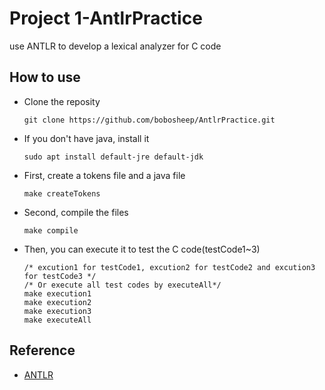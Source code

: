 # Project 1-AntlrPractice
use ANTLR to develop a lexical analyzer for C code

## How to use 
*   Clone the reposity
    ```
    git clone https://github.com/bobosheep/AntlrPractice.git
    ```
*   If you don't have java, install it
    ```
    sudo apt install default-jre default-jdk
    ```
*   First, create a tokens file and a java file
    ```
    make createTokens
    ```
*   Second, compile the files
    ```
    make compile
    ```
*   Then, you can execute it to test the C code(testCode1~3)
    ```
    /* excution1 for testCode1, excution2 for testCode2 and excution3 for testCode3 */
    /* Or execute all test codes by executeAll*/
    make execution1
    make execution2
    make execution3 
    make executeAll
    ```

##  Reference
*   [ANTLR](https://www.antlr.org/)